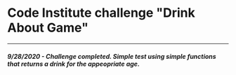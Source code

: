 # Code Institute challenge "Drink About Game"

--------------------------------------------


#### *9/28/2020 - Challenge completed. Simple test using simple functions that returns a drink for the appeopriate age.*
